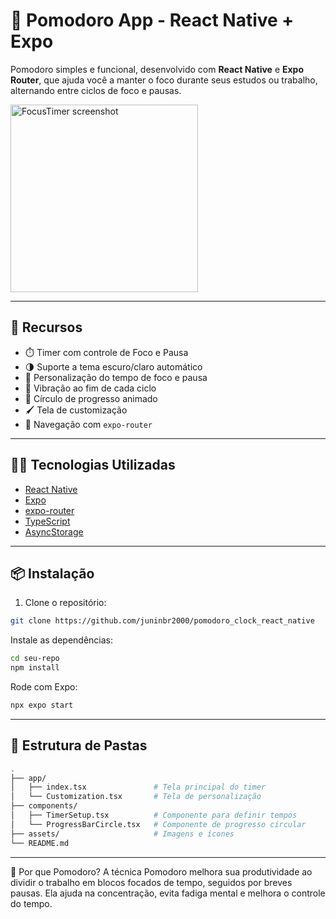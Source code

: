 # 🧠 Pomodoro App - React Native + Expo

Pomodoro simples e funcional, desenvolvido com **React Native** e **Expo Router**, que ajuda você a manter o foco durante seus estudos ou trabalho, alternando entre ciclos de foco e pausas.

<img src="https://https://github.com/juninbr2000/pomodoro_clock_react_native/main/assets/screenshot.png" alt="FocusTimer screenshot" width="300"/>

---

## 🚀 Recursos

- ⏱️ Timer com controle de Foco e Pausa
- 🌗 Suporte a tema escuro/claro automático
- 🎨 Personalização do tempo de foco e pausa
- 🔔 Vibração ao fim de cada ciclo
- 🔄 Círculo de progresso animado
- 🖌️ Tela de customização
- 🧭 Navegação com `expo-router`

---

## 🧑‍💻 Tecnologias Utilizadas

- [React Native](https://reactnative.dev/)
- [Expo](https://expo.dev/)
- [expo-router](https://expo.github.io/router/)
- [TypeScript](https://www.typescriptlang.org/)
- [AsyncStorage](https://react-native-async-storage.github.io/async-storage/docs/usage/)

---

## 📦 Instalação

1. Clone o repositório:
```bash
git clone https://github.com/juninbr2000/pomodoro_clock_react_native
```
Instale as dependências:

```bash
cd seu-repo
npm install
```

Rode com Expo:

```bash
npx expo start
```

---

## 📁 Estrutura de Pastas
```bash
.
├── app/
│   ├── index.tsx               # Tela principal do timer
│   └── Customization.tsx       # Tela de personalização
├── components/
│   ├── TimerSetup.tsx          # Componente para definir tempos
│   └── ProgressBarCircle.tsx   # Componente de progresso circular
├── assets/                     # Imagens e ícones
└── README.md
```

---

🧠 Por que Pomodoro?
A técnica Pomodoro melhora sua produtividade ao dividir o trabalho em blocos focados de tempo, seguidos por breves pausas. Ela ajuda na concentração, evita fadiga mental e melhora o controle do tempo.
